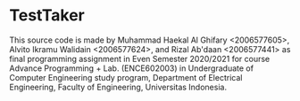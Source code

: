 # TestTaker

This source code is made by Muhammad Haekal Al Ghifary <2006577605>, Alvito Ikramu Walidain <2006577624>, and Rizal Ab'daan <2006577441> as final programming assignment in Even Semester 2020/2021 for course Advance Programming + Lab. (ENCE602003) in Undergraduate of Computer Engineering study program, Department of Electrical Engineering, Faculty of Engineering, Universitas Indonesia.
